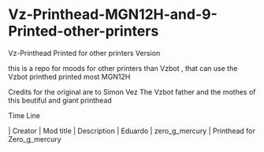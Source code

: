 # Vz-Printhead-MGN12H-and-9-Printed-other-printers
Vz-Printhead Printed for other printers Version

this is a repo for moods for other printers than Vzbot , that can use the Vzbot printhed printed most MGN12H

Credits for the original are to Simon Vez The Vzbot father and the mothes of this beutiful and giant printhead

Time Line

| Creator    |	 Mod title      |    	Description
| Eduardo   |	 zero_g_mercury      |    	Printhead for Zero_g_mercury
